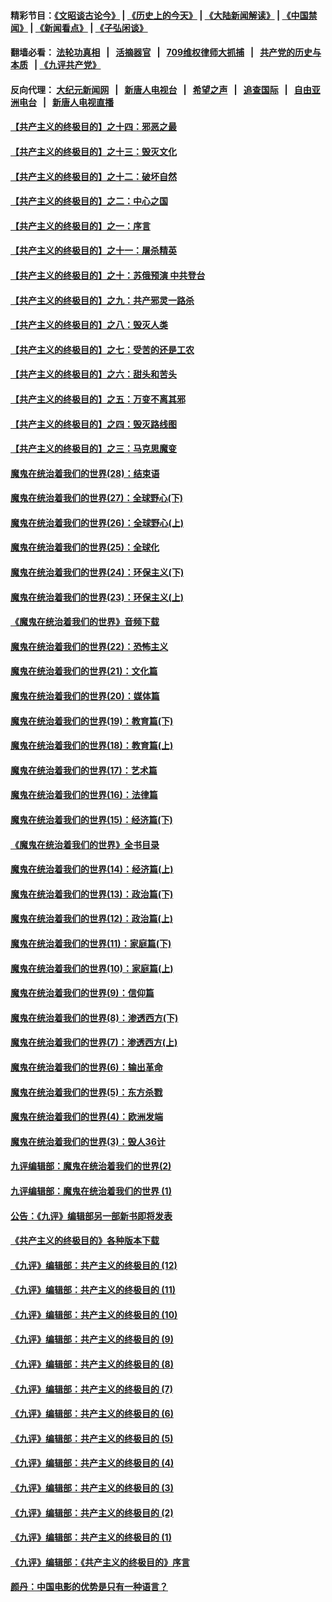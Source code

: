 #### 精彩节目：[《文昭谈古论今》](http://134.209.198.168/wenzhao) | [《历史上的今天》](http://134.209.198.168/today-in-history) | [《大陆新闻解读》](http://134.209.198.168/ntdtv-comedy) | [《中国禁闻》](http://134.209.198.168/ntdtv-news) | [《新闻看点》](http://134.209.198.168/news-insight) | [《子弘闲谈》](http://134.209.198.168/zihongxiantan/) 

  #### 翻墙必看： [法轮功真相](http://134.209.198.168:10000/videos/truth.html) &nbsp;&nbsp;|&nbsp;&nbsp; [活摘器官](http://134.209.198.168:10000/videos/res/Organs/) &nbsp;&nbsp;|&nbsp;&nbsp; [709维权律师大抓捕](http://134.209.198.168:10000/videos/709/) &nbsp;&nbsp;|&nbsp;&nbsp; [共产党的历史与本质](http://134.209.198.168:10000/videos/ccp.html) &nbsp;&nbsp;| [《九评共产党》](http://134.209.198.168:10000/videos/jiuping/) 

#### 反向代理： [大纪元新闻网](http://134.209.198.168:10080/) &nbsp;&nbsp;|&nbsp;&nbsp; [新唐人电视台](http://134.209.198.168:8000/) &nbsp;&nbsp;|&nbsp;&nbsp; [希望之声](http://134.209.198.168:8200/) &nbsp;&nbsp;|&nbsp;&nbsp; [追查国际](http://134.209.198.168:10010/) &nbsp;&nbsp;|&nbsp;&nbsp; [自由亚洲电台](http://134.209.198.168:9800/) &nbsp;&nbsp;|&nbsp;&nbsp; [新唐人电视直播](http://134.209.198.168/) 

#### [【共产主义的终极目的】之十四：邪恶之最](../pages/nsc422/n11150249.md?t=03310637) 

#### [【共产主义的终极目的】之十三：毁灭文化](../pages/nsc422/n11135227.md?t=03310637) 

#### [【共产主义的终极目的】之十二：破坏自然](../pages/nsc422/n11135214.md?t=03310637) 

#### [【共产主义的终极目的】之二：中心之国](../pages/nsc422/n11047728.md?t=03310637) 

#### [【共产主义的终极目的】之一：序言](../pages/nsc422/n11086077.md?t=03310637) 

#### [【共产主义的终极目的】之十一：屠杀精英](../pages/nsc422/n11118442.md?t=03310637) 

#### [【共产主义的终极目的】之十：苏俄预演 中共登台](../pages/nsc422/n11118424.md?t=03310637) 

#### [【共产主义的终极目的】之九：共产邪灵一路杀](../pages/nsc422/n11114139.md?t=03310637) 

#### [【共产主义的终极目的】之八：毁灭人类](../pages/nsc422/n11108503.md?t=03310637) 

#### [【共产主义的终极目的】之七：受苦的还是工农](../pages/nsc422/n11101809.md?t=03310637) 

#### [【共产主义的终极目的】之六：甜头和苦头](../pages/nsc422/n11096971.md?t=03310637) 

#### [【共产主义的终极目的】之五：万变不离其邪](../pages/nsc422/n11091285.md?t=03310637) 

#### [【共产主义的终极目的】之四：毁灭路线图](../pages/nsc422/n11086284.md?t=03310637) 

#### [【共产主义的终极目的】之三：马克思魔变](../pages/nsc422/n11061941.md?t=03310637) 

#### [魔鬼在统治着我们的世界(28)：结束语](../pages/nsc422/n10936246.md?t=03310637) 

#### [魔鬼在统治着我们的世界(27)：全球野心(下)](../pages/nsc422/n10928319.md?t=03310637) 

#### [魔鬼在统治着我们的世界(26)：全球野心(上)](../pages/nsc422/n10900318.md?t=03310637) 

#### [魔鬼在统治着我们的世界(25)：全球化](../pages/nsc422/n10788205.md?t=03310637) 

#### [魔鬼在统治着我们的世界(24)：环保主义(下)](../pages/nsc422/n10695307.md?t=03310637) 

#### [魔鬼在统治着我们的世界(23)：环保主义(上)](../pages/nsc422/n10688613.md?t=03310637) 

#### [《魔鬼在统治着我们的世界》音频下载](../pages/nsc422/n10635553.md?t=03310637) 

#### [魔鬼在统治着我们的世界(22)：恐怖主义](../pages/nsc422/n10614727.md?t=03310637) 

#### [魔鬼在统治着我们的世界(21)：文化篇](../pages/nsc422/n10597706.md?t=03310637) 

#### [魔鬼在统治着我们的世界(20)：媒体篇](../pages/nsc422/n10586579.md?t=03310637) 

#### [魔鬼在统治着我们的世界(19)：教育篇(下)](../pages/nsc422/n10564808.md?t=03310637) 

#### [魔鬼在统治着我们的世界(18)：教育篇(上)](../pages/nsc422/n10526970.md?t=03310637) 

#### [魔鬼在统治着我们的世界(17)：艺术篇](../pages/nsc422/n10499093.md?t=03310637) 

#### [魔鬼在统治着我们的世界(16)：法律篇](../pages/nsc422/n10485969.md?t=03310637) 

#### [魔鬼在统治着我们的世界(15)：经济篇(下)](../pages/nsc422/n10469975.md?t=03310637) 

#### [《魔鬼在统治着我们的世界》全书目录](../pages/nsc422/n10464261.md?t=03310637) 

#### [魔鬼在统治着我们的世界(14)：经济篇(上)](../pages/nsc422/n10457370.md?t=03310637) 

#### [魔鬼在统治着我们的世界(13)：政治篇(下)](../pages/nsc422/n10448270.md?t=03310637) 

#### [魔鬼在统治着我们的世界(12)：政治篇(上)](../pages/nsc422/n10444576.md?t=03310637) 

#### [魔鬼在统治着我们的世界(11)：家庭篇(下)](../pages/nsc422/n10440961.md?t=03310637) 

#### [魔鬼在统治着我们的世界(10)：家庭篇(上)](../pages/nsc422/n10435448.md?t=03310637) 

#### [魔鬼在统治着我们的世界(9)：信仰篇](../pages/nsc422/n10432159.md?t=03310637) 

#### [魔鬼在统治着我们的世界(8)：渗透西方(下)](../pages/nsc422/n10429603.md?t=03310637) 

#### [魔鬼在统治着我们的世界(7)：渗透西方(上)](../pages/nsc422/n10426013.md?t=03310637) 

#### [魔鬼在统治着我们的世界(6)：输出革命](../pages/nsc422/n10421536.md?t=03310637) 

#### [魔鬼在统治着我们的世界(5)：东方杀戮](../pages/nsc422/n10417707.md?t=03310637) 

#### [魔鬼在统治着我们的世界(4)：欧洲发端](../pages/nsc422/n10414890.md?t=03310637) 

#### [魔鬼在统治着我们的世界(3)：毁人36计](../pages/nsc422/n10411583.md?t=03310637) 

#### [九评编辑部：魔鬼在统治着我们的世界(2)](../pages/nsc422/n10410036.md?t=03310637) 

#### [九评编辑部：魔鬼在统治着我们的世界 (1)](../pages/nsc422/n10406825.md?t=03310637) 

#### [公告：《九评》编辑部另一部新书即将发表](../pages/nsc422/n10405104.md?t=03310637) 

#### [《共产主义的终极目的》各种版本下载](../pages/nsc422/n10022138.md?t=03310637) 

#### [《九评》编辑部：共产主义的终极目的 (12)](../pages/nsc422/n9933272.md?t=03310637) 

#### [《九评》编辑部：共产主义的终极目的 (11)](../pages/nsc422/n9924973.md?t=03310637) 

#### [《九评》编辑部：共产主义的终极目的 (10)](../pages/nsc422/n9920883.md?t=03310637) 

#### [《九评》编辑部：共产主义的终极目的 (9)](../pages/nsc422/n9916363.md?t=03310637) 

#### [《九评》编辑部：共产主义的终极目的 (8)](../pages/nsc422/n9912488.md?t=03310637) 

#### [《九评》编辑部：共产主义的终极目的 (7)](../pages/nsc422/n9901176.md?t=03310637) 

#### [《九评》编辑部：共产主义的终极目的 (6)](../pages/nsc422/n9899359.md?t=03310637) 

#### [《九评》编辑部：共产主义的终极目的 (5)](../pages/nsc422/n9893174.md?t=03310637) 

#### [《九评》编辑部：共产主义的终极目的 (4)](../pages/nsc422/n9891246.md?t=03310637) 

#### [《九评》编辑部：共产主义的终极目的 (3)](../pages/nsc422/n9879879.md?t=03310637) 

#### [《九评》编辑部：共产主义的终极目的 (2)](../pages/nsc422/n9876205.md?t=03310637) 

#### [《九评》编辑部：共产主义的终极目的 (1)](../pages/nsc422/n9865857.md?t=03310637) 

#### [《九评》编辑部：《共产主义的终极目的》序言](../pages/nsc422/n9862666.md?t=03310637) 

#### [颜丹：中国电影的优势是只有一种语言？](../pages/nsc422/n9583062.md?t=03310637) 

